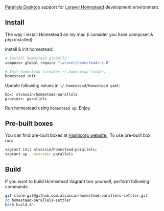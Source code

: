 [Parallels Desktop](https://www.parallels.com/products/desktop/) support for [Laravel Homestead](http://laravel.com/docs/5.1/homestead) development environment.

## Install
The way i install Homestead on my mac (i consider you have composer & php installed).

Install & init homestead:
```bash
# Install homestead globally
composer global require "laravel/homestead=~2.0"

# Init homestead (creates ~/.homestead folder) 
homestead init
```

Update following values in `~/.homestead/Homestead.yaml`:
```
box: alvassin/homestead-parallels
provider: parallels
```

Run homestead using `homestead up`. Enjoy.

## Pre-built boxes
You can find pre-built boxes at [Hashicorp website ](https://atlas.hashicorp.com/alvassin/boxes/homestead-parallels/versions/1.0.0). To use pre-built box, run: 
```bash
vagrant init alvassin/homestead-parallels; 
vagrant up --provider parallels
```

## Build
If you want to build Homestead Vagrant box yourself, perform following commands:
```bash
git clone git@github.com:alvassin/homestead-parallels-settler.git
cd homestead-parallels-settler
bash build.sh
```
